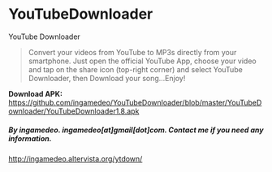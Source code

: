 YouTubeDownloader
=================

YouTube Downloader

> Convert your videos from YouTube to MP3s directly from your smartphone.
> Just open the official YouTube App, choose your video and tap on the share icon (top-right corner) and select YouTube Downloader, then Download your song...Enjoy!

**Download APK:** https://github.com/ingamedeo/YouTubeDownloader/blob/master/YouTubeDownloader/YouTubeDownloader1.8.apk

##### By ingamedeo. ingamedeo[at]gmail[dot]com. Contact me if you need any information.

http://ingamedeo.altervista.org/ytdown/
